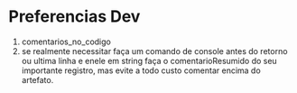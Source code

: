 # Preferencias Dev

1. comentarios_no_codigo
  1. se realmente necessitar faça um comando de console antes do retorno ou ultima linha e enele em string faça o comentarioResumido do seu importante registro, mas evite a todo custo comentar encima do artefato.

